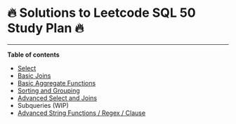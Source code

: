 # :fire: Solutions to Leetcode SQL 50 Study Plan :fire:

---

**Table of contents**
- [Select](https://github.com/ric-sar/sql_50/blob/main/select.md)
- [Basic Joins](https://github.com/ric-sar/sql_50/blob/main/basic_joins.md)
- [Basic Aggregate Functions](https://github.com/ric-sar/sql_50/blob/main/basic_aggregate_functions.md)
- [Sorting and Grouping](https://github.com/ric-sar/sql_50/blob/main/sorting_and_grouping.md)
- [Advanced Select and Joins](https://github.com/ric-sar/sql_50/blob/main/advanced_select_and_joins.md)
- Subqueries (WIP)
- [Advanced String Functions / Regex / Clause](https://github.com/ric-sar/sql_50/blob/main/advanced_string_functions_regex_clause.md)
